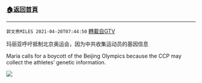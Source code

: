 ﻿###  [:house:返回首頁](https://github.com/ourhimalayas/txt)
---

`郭文贵MILES 2021-04-20T07:44:50` [轉載自GTV](https://gtv.org/web/#/UserInfo/5e596957357cc612d35a8044)

玛丽亚呼吁抵制北京奥运会，因为中共收集运动员的基因信息

Maria calls for a boycott of the Beijing Olympics because the CCP may collect the athletes’ genetic information.

[![](https://filegroup.gtv.org/cdn-cgi/image/width=600/https://filegroup.gtv.org/group7/web/20210420/07/44/0/9c6ba6f52f1cdaeea888690d27758bbe.jpg)](https://filegroup.gtv.org/group7/web/20210420/07/44/0/63f152d8c7a351369dc3fc641a3af1ea.mp4)